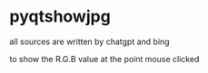 # pyqtshowjpg
all sources are written by chatgpt and bing

to show the R.G.B value at the point mouse clicked
